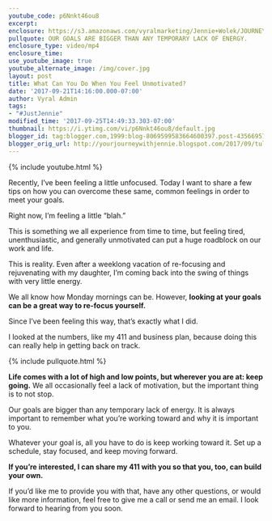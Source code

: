 ```yaml
---
youtube_code: p6Nnkt46ou8
excerpt:
enclosure: https://s3.amazonaws.com/vyralmarketing/Jennie+Wolek/JOURNEY+WITH+JENNIE+CAREERS+BLOG+STUFF+%23OKJENNIE/Tulsa+Real+Estate+Agent-+Are+You+Feeling+Unmotivated%253F.mp4
pullquote: OUR GOALS ARE BIGGER THAN ANY TEMPORARY LACK OF ENERGY.
enclosure_type: video/mp4
enclosure_time:
use_youtube_image: true
youtube_alternate_image: /img/cover.jpg
layout: post
title: What Can You Do When You Feel Unmotivated?
date: '2017-09-21T14:16:00.000-07:00'
author: Vyral Admin
tags:
- "#JustJennie"
modified_time: '2017-09-25T14:49:33.303-07:00'
thumbnail: https://i.ytimg.com/vi/p6Nnkt46ou8/default.jpg
blogger_id: tag:blogger.com,1999:blog-8069599583664600397.post-4356695753984888161
blogger_orig_url: http://yourjourneywithjennie.blogspot.com/2017/09/tulsa-real-estate-agent-are-you-feeling-unmotivated.html
---
```

{% include youtube.html %}

Recently, I’ve been feeling a little unfocused. Today I want to share a few tips on how you can overcome these same, common feelings in order to meet your goals.

Right now, I’m feeling a little “blah.”

This is something we all experience from time to time, but feeling tired, unenthusiastic, and generally unmotivated can put a huge roadblock on our work and life.

This is reality. Even after a weeklong vacation of re-focusing and rejuvenating with my daughter, I’m coming back into the swing of things with very little energy.

We all know how Monday mornings can be. However, **looking at your goals can be a great way to re-focus yourself.**

Since I’ve been feeling this way, that’s exactly what I did.

I looked at the numbers, like my 411 and business plan, because doing this can really help in getting back on track.  

{% include pullquote.html %}

**Life comes with a lot of high and low points, but wherever you are at: keep going.** We all occasionally feel a lack of motivation, but the important thing is to not stop.

Our goals are bigger than any temporary lack of energy. It is always important to remember what you’re working toward and why it is important to you.

Whatever your goal is, all you have to do is keep working toward it. Set up a schedule, stay focused, and keep moving forward.

**If you’re interested, I can share my 411 with you so that you, too, can build your own.**

If you’d like me to provide you with that, have any other questions, or would like more information, feel free to give me a call or send me an email. I look forward to hearing from you soon.
